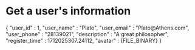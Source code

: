 # Get a user&apos;s information

<api-endpoint openapi-path="../cotalk.yaml" endpoint="/api/user/private/{user_id}" method="GET">

<response type="200">
<sample>
{   
    "user_id" : 1,
    "user_name" : "Plato",
    "user_email" : "Plato@Athens.com",
    "user_phone" : "28139021",
    "description" : "A great philosopher",
    "register_time" : 1712025307.24112,
    "avatar" : {FILE_BINARY}
}
</sample>

</response>

</api-endpoint>